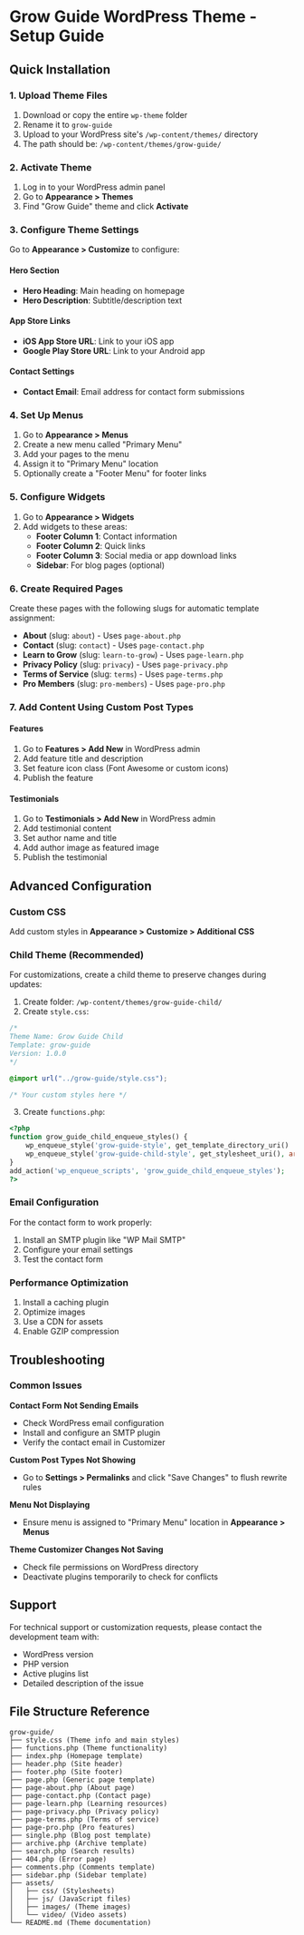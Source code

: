 # Grow Guide WordPress Theme - Setup Guide

## Quick Installation

### 1. Upload Theme Files

1. Download or copy the entire `wp-theme` folder
2. Rename it to `grow-guide`
3. Upload to your WordPress site's `/wp-content/themes/` directory
4. The path should be: `/wp-content/themes/grow-guide/`

### 2. Activate Theme

1. Log in to your WordPress admin panel
2. Go to **Appearance > Themes**
3. Find "Grow Guide" theme and click **Activate**

### 3. Configure Theme Settings

Go to **Appearance > Customize** to configure:

#### Hero Section

- **Hero Heading**: Main heading on homepage
- **Hero Description**: Subtitle/description text

#### App Store Links

- **iOS App Store URL**: Link to your iOS app
- **Google Play Store URL**: Link to your Android app

#### Contact Settings

- **Contact Email**: Email address for contact form submissions

### 4. Set Up Menus

1. Go to **Appearance > Menus**
2. Create a new menu called "Primary Menu"
3. Add your pages to the menu
4. Assign it to "Primary Menu" location
5. Optionally create a "Footer Menu" for footer links

### 5. Configure Widgets

1. Go to **Appearance > Widgets**
2. Add widgets to these areas:
   - **Footer Column 1**: Contact information
   - **Footer Column 2**: Quick links
   - **Footer Column 3**: Social media or app download links
   - **Sidebar**: For blog pages (optional)

### 6. Create Required Pages

Create these pages with the following slugs for automatic template assignment:

- **About** (slug: `about`) - Uses `page-about.php`
- **Contact** (slug: `contact`) - Uses `page-contact.php`
- **Learn to Grow** (slug: `learn-to-grow`) - Uses `page-learn.php`
- **Privacy Policy** (slug: `privacy`) - Uses `page-privacy.php`
- **Terms of Service** (slug: `terms`) - Uses `page-terms.php`
- **Pro Members** (slug: `pro-members`) - Uses `page-pro.php`

### 7. Add Content Using Custom Post Types

#### Features

1. Go to **Features > Add New** in WordPress admin
2. Add feature title and description
3. Set feature icon class (Font Awesome or custom icons)
4. Publish the feature

#### Testimonials

1. Go to **Testimonials > Add New** in WordPress admin
2. Add testimonial content
3. Set author name and title
4. Add author image as featured image
5. Publish the testimonial

## Advanced Configuration

### Custom CSS

Add custom styles in **Appearance > Customize > Additional CSS**

### Child Theme (Recommended)

For customizations, create a child theme to preserve changes during updates:

1. Create folder: `/wp-content/themes/grow-guide-child/`
2. Create `style.css`:

```css
/*
Theme Name: Grow Guide Child
Template: grow-guide
Version: 1.0.0
*/

@import url("../grow-guide/style.css");

/* Your custom styles here */
```

3. Create `functions.php`:

```php
<?php
function grow_guide_child_enqueue_styles() {
    wp_enqueue_style('grow-guide-style', get_template_directory_uri() . '/style.css');
    wp_enqueue_style('grow-guide-child-style', get_stylesheet_uri(), array('grow-guide-style'));
}
add_action('wp_enqueue_scripts', 'grow_guide_child_enqueue_styles');
?>
```

### Email Configuration

For the contact form to work properly:

1. Install an SMTP plugin like "WP Mail SMTP"
2. Configure your email settings
3. Test the contact form

### Performance Optimization

1. Install a caching plugin
2. Optimize images
3. Use a CDN for assets
4. Enable GZIP compression

## Troubleshooting

### Common Issues

**Contact Form Not Sending Emails**

- Check WordPress email configuration
- Install and configure an SMTP plugin
- Verify the contact email in Customizer

**Custom Post Types Not Showing**

- Go to **Settings > Permalinks** and click "Save Changes" to flush rewrite rules

**Menu Not Displaying**

- Ensure menu is assigned to "Primary Menu" location in **Appearance > Menus**

**Theme Customizer Changes Not Saving**

- Check file permissions on WordPress directory
- Deactivate plugins temporarily to check for conflicts

## Support

For technical support or customization requests, please contact the development team with:

- WordPress version
- PHP version
- Active plugins list
- Detailed description of the issue

## File Structure Reference

```
grow-guide/
├── style.css (Theme info and main styles)
├── functions.php (Theme functionality)
├── index.php (Homepage template)
├── header.php (Site header)
├── footer.php (Site footer)
├── page.php (Generic page template)
├── page-about.php (About page)
├── page-contact.php (Contact page)
├── page-learn.php (Learning resources)
├── page-privacy.php (Privacy policy)
├── page-terms.php (Terms of service)
├── page-pro.php (Pro features)
├── single.php (Blog post template)
├── archive.php (Archive template)
├── search.php (Search results)
├── 404.php (Error page)
├── comments.php (Comments template)
├── sidebar.php (Sidebar template)
├── assets/
│   ├── css/ (Stylesheets)
│   ├── js/ (JavaScript files)
│   ├── images/ (Theme images)
│   └── video/ (Video assets)
└── README.md (Theme documentation)
```
